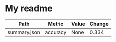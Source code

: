 # My readme

| Path | Metric | Value | Change|
|------|--------|-------|-------|
|summary.json|accuracy|None| 0.334|
